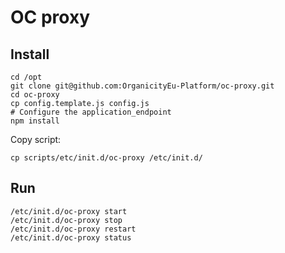 # OC proxy

## Install

```
cd /opt
git clone git@github.com:OrganicityEu-Platform/oc-proxy.git
cd oc-proxy
cp config.template.js config.js
# Configure the application_endpoint
npm install
```

Copy script:

```
cp scripts/etc/init.d/oc-proxy /etc/init.d/
```

## Run

```
/etc/init.d/oc-proxy start
/etc/init.d/oc-proxy stop
/etc/init.d/oc-proxy restart
/etc/init.d/oc-proxy status
```

